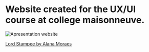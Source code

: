 # Website created for the UX/UI course at college maisonneuve.

![Apresentation website](./Animation.gif)

[Lord Stampee by Alana Moraes](https://stampee-alana.netlify.app/)